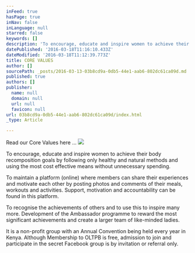 ```yaml
---
inFeed: true
hasPage: true
inNav: false
inLanguage: null
starred: false
keywords: []
description: 'To encourage, educate and inspire women to achieve their body recomposition goals by following only healthy and natural methods and using the most cost effective means without unnecessary spending.'
datePublished: '2016-03-18T11:16:10.433Z'
dateModified: '2016-03-18T11:12:39.773Z'
title: CORE VALUES
author: []
sourcePath: _posts/2016-03-13-03b8cd9a-0db5-44e1-aab6-802dc61ca09d.md
published: true
authors: []
publisher:
  name: null
  domain: null
  url: null
  favicon: null
url: 03b8cd9a-0db5-44e1-aab6-802dc61ca09d/index.html
_type: Article

---
```

Read our Core Values here ... ![](https://s3-us-west-2.amazonaws.com/the-grid-img/p/d0d08a382c0933442eee2e07c72d2683464c2a67.jpg)

To encourage, educate and inspire women to achieve their body recomposition goals by following only healthy and natural methods and using the most cost effective means without unnecessary spending.

To maintain a platform (online) where members can share their experiences and motivate each other by posting photos and comments of their meals, workouts and activities. Support, motivation and accountability can be found in this platform.

To recognise the achievements of others and to use this to inspire many more. Development of the Ambassador programme to reward the most significant achievements and create a larger team of like-minded ladies.

It is a non-profit group with an Annual Convention being held every year in Kenya. Although Membership to OLTPB is free, admission to join and participate in the secret Facebook group is by invitation or referral only.